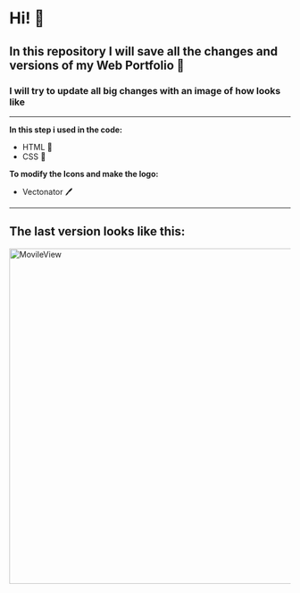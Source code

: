 # **Hi!** 🐸

## In this repository I will save all the changes and versions of my **Web Portfolio** 💼
### I will try to update all **big** changes with an image of how looks like 
---
**In this step i used in the code:**
- HTML 🦴
- CSS 🎨

**To modify the Icons and make the logo:**
- Vectonator 🖊️
---

## The last version looks like this:
<img src="https://user-images.githubusercontent.com/99093357/180870397-7c5f9cf9-ef5f-4f43-b969-1f5404d3f0e3.png" alt="MovileView" widith="300" height="600">

